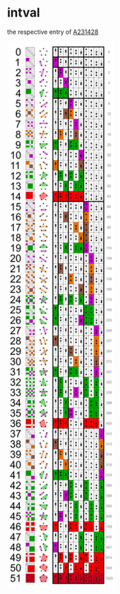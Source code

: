 # intval

the respective entry of [A231428](https://oeis.org/A231428)

<a href="https://commons.wikimedia.org/wiki/File:Set_partitions_5;_list.svg">
    <img src="_img/Set_partitions_5;_list.svg" width="250px">
</a>